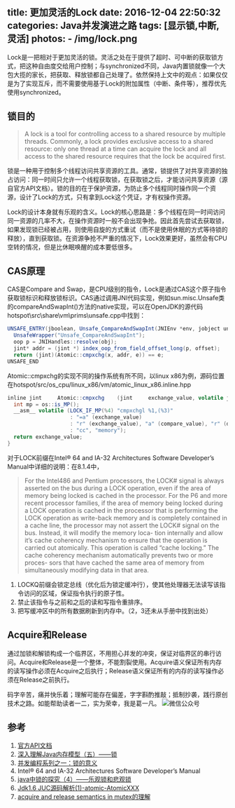 title: 更加灵活的Lock
date: 2016-12-04 22:50:32
categories: Java并发演进之路
tags: [显示锁,中断,灵活]
photos:
    - /img/lock.png
---
Lock是一把相对于更加灵活的锁。灵活之处在于提供了超时、可中断的获取锁方式，把这种自由度交给用户控制；与synchronized不同，Java内置锁就像一个大包大揽的家长，把获取、释放锁都自己处理了。依然保持上文中的观点：如果仅仅是为了实现互斥，而不需要使用基于Lock的附加属性（中断、条件等），推荐优先使用synchronized。
<!--more-->

## 锁目的
> A lock is a tool for controlling access to a shared resource by multiple threads. Commonly, a lock provides exclusive access to a shared resource: only one thread at a time can acquire the lock and all access to the shared resource requires that the lock be acquired first.

锁是一种用于控制多个线程访问共享资源的工具。通常，锁提供了对共享资源的独占访问：同一时间只允许一个线程获取锁，在获取锁之后，才能访问共享资源（源自官方API文档）。锁的目的在于保护资源，为防止多个线程同时操作同一个资源，设计了Lock的方式，只有拿到Lock这个凭证，才有权操作资源。

Lock的设计本身就有乐观的含义。Lock的核心思路是：多个线程在同一时间访问同一资源的几率不大，在操作资源时一般不会出现争抢。因此首先尝试去获取锁，如果发现锁已经被占用，则使用自旋的方式重试（而不是使用休眠的方式等待锁的释放），直到获取锁。在资源争抢不严重的情况下，Lock效果更好，虽然会有CPU空转的情况，但是比休眠唤醒的成本要低很多。

## CAS原理
CAS是Compare and Swap，是CPU级别的指令，Lock是通过CAS这个原子指令获取锁标识和释放锁标识。CAS通过调用JNI代码实现，例如sun.misc.Unsafe类的compareAndSwapInt()方法的native实现，可以在OpenJDK的源代码hotspot\src\share\vm\prims\unsafe.cpp中找到：

```java
UNSAFE_ENTRY(jboolean, Unsafe_CompareAndSwapInt(JNIEnv *env, jobject unsafe, jobject obj, jlong offset, jint e, jint x))
  UnsafeWrapper("Unsafe_CompareAndSwapInt");
  oop p = JNIHandles::resolve(obj);
  jint* addr = (jint *) index_oop_from_field_offset_long(p, offset);
  return (jint)(Atomic::cmpxchg(x, addr, e)) == e;
UNSAFE_END
```

Atomic::cmpxchg的实现不同的操作系统有所不同，以linux x86为例，源码位置在hotspot/src/os_cpu/linux_x86/vm/atomic_linux_x86.inline.hpp
```java
inline jint     Atomic::cmpxchg    (jint     exchange_value, volatile jint*     dest, jint     compare_value) {
  int mp = os::is_MP();
  __asm__ volatile (LOCK_IF_MP(%4) "cmpxchgl %1,(%3)"
                    : "=a" (exchange_value)
                    : "r" (exchange_value), "a" (compare_value), "r" (dest), "r" (mp)
                    : "cc", "memory");
  return exchange_value;
}
```

对于LOCK前缀在Intel® 64 and IA-32 Architectures Software Developer’s Manual中详细的说明：在8.1.4中，
> For the Intel486 and Pentium processors, the LOCK# signal is always asserted on the bus during a LOCK operation, even if the area of memory being locked is cached in the processor.
> For the P6 and more recent processor families, if the area of memory being locked during a LOCK operation is cached in the processor that is performing the LOCK operation as write-back memory and is completely contained in a cache line, the processor may not assert the LOCK# signal on the bus. Instead, it will modify the memory loca- tion internally and allow it’s cache coherency mechanism to ensure that the operation is carried out atomically. This operation is called “cache locking.” The cache coherency mechanism automatically prevents two or more proces- sors that have cached the same area of memory from simultaneously modifying data in that area.

1. LOCKQ前缀会锁定总线（优化后为锁定缓冲行），使其他处理器无法读写该指令访问的区域，保证指令执行的原子性。
2. 禁止该指令与之前和之后的读和写指令重排序。
3. 把写缓冲区中的所有数据刷新到内存中。（2，3还未从手册中找到出处）

## Acquire和Release
通过加锁和解锁构成一个临界区，不用担心并发的冲突，保证对临界区的串行访问。Acquire和Release是一个整体，不能割裂使用。Acquire语义保证所有内存的读写操作必须在Acquire之后执行；Release语义保证所有的内存的读写操作必须在Release之前执行。

码字辛苦，痛并快乐着；理解可能存在偏差，字字斟酌推敲；抵制抄袭，践行原创技术之路。如能帮助读者一二，实为荣幸，我是葛一凡。
![微信公众号](/img/qrcode.jpg "微信公众号")

## 参考
1. [官方API文档](http://docs.oracle.com/javase/7/docs/api/java/util/concurrent/locks/Lock.html)
2. [深入理解Java内存模型（五）——锁](http://ifeve.com/java-memory-model-5/)
3. [并发编程系列之一：锁的意义](http://hedengcheng.com/?p=803)
4. Intel® 64 and IA-32 Architectures Software Developer’s Manual
5. [java中锁的探究（4）——乐观锁和悲观锁](http://www.jianshu.com/p/59ddb7002b30)
6. [Jdk1.6 JUC源码解析(1)-atomic-AtomicXXX](http://brokendreams.iteye.com/blog/2250109)
7. [acquire and release semantics in mutex的理解](https://www.zhihu.com/question/26588157)